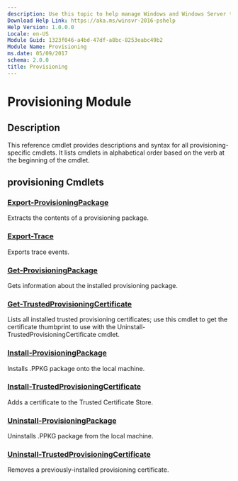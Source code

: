 ```yaml
---
description: Use this topic to help manage Windows and Windows Server technologies with Windows PowerShell.
Download Help Link: https://aka.ms/winsvr-2016-pshelp
Help Version: 1.0.0.0
Locale: en-US
Module Guid: 1323f046-a4bd-47df-a8bc-8253eabc49b2
Module Name: Provisioning
ms.date: 05/09/2017
schema: 2.0.0
title: Provisioning
---
```


# Provisioning Module
## Description
This reference cmdlet provides descriptions and syntax for all provisioning-specific cmdlets. It lists cmdlets in alphabetical order based on the verb at the beginning of the cmdlet.

## provisioning Cmdlets
### [Export-ProvisioningPackage](Export-ProvisioningPackage.md)
Extracts the contents of a provisioning package.

### [Export-Trace](Export-Trace.md)
Exports trace events.

### [Get-ProvisioningPackage](Get-ProvisioningPackage.md)
Gets information about the installed provisioning package.

### [Get-TrustedProvisioningCertificate](Get-TrustedProvisioningCertificate.md)
Lists all installed trusted provisioning certificates; use this cmdlet to get the certificate thumbprint to use with the Uninstall-TrustedProvisioningCertificate cmdlet.

### [Install-ProvisioningPackage](Install-ProvisioningPackage.md)
Installs .PPKG package onto the local machine.

### [Install-TrustedProvisioningCertificate](Install-TrustedProvisioningCertificate.md)
Adds a certificate to the Trusted Certificate Store.

### [Uninstall-ProvisioningPackage](Uninstall-ProvisioningPackage.md)
Uninstalls .PPKG package from the local machine.

### [Uninstall-TrustedProvisioningCertificate](Uninstall-TrustedProvisioningCertificate.md)
Removes a previously-installed provisioning certificate.
